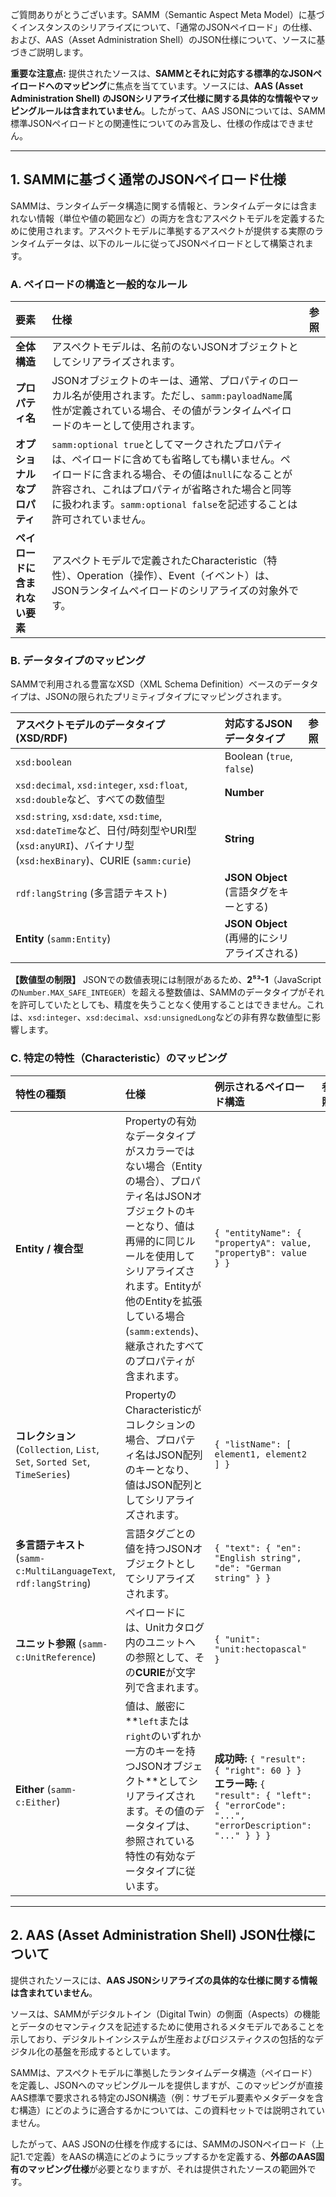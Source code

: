 ご質問ありがとうございます。SAMM（Semantic Aspect Meta Model）に基づくインスタンスのシリアライズについて、「通常のJSONペイロード」の仕様、および、AAS（Asset Administration Shell）のJSON仕様について、ソースに基づきご説明します。

**重要な注意点:** 提供されたソースは、**SAMMとそれに対応する標準的なJSONペイロードへのマッピング**に焦点を当てています。ソースには、**AAS (Asset Administration Shell) のJSONシリアライズ仕様に関する具体的な情報やマッピングルールは含まれていません**。したがって、AAS JSONについては、SAMM標準JSONペイロードとの関連性についてのみ言及し、仕様の作成はできません。

---

## 1. SAMMに基づく通常のJSONペイロード仕様

SAMMは、ランタイムデータ構造に関する情報と、ランタイムデータには含まれない情報（単位や値の範囲など）の両方を含むアスペクトモデルを定義するために使用されます。アスペクトモデルに準拠するアスペクトが提供する実際のランタイムデータは、以下のルールに従ってJSONペイロードとして構築されます。

### A. ペイロードの構造と一般的なルール

| 要素 | 仕様 | 参照 |
| :--- | :--- | :--- |
| **全体構造** | アスペクトモデルは、名前のないJSONオブジェクトとしてシリアライズされます。 | |
| **プロパティ名** | JSONオブジェクトのキーは、通常、プロパティのローカル名が使用されます。ただし、`samm:payloadName`属性が定義されている場合、その値がランタイムペイロードのキーとして使用されます。 | |
| **オプショナルなプロパティ** | `samm:optional true`としてマークされたプロパティは、ペイロードに含めても省略しても構いません。ペイロードに含まれる場合、その値は`null`になることが許容され、これはプロパティが省略された場合と同等に扱われます。`samm:optional false`を記述することは許可されていません。 | |
| **ペイロードに含まれない要素** | アスペクトモデルで定義されたCharacteristic（特性）、Operation（操作）、Event（イベント）は、JSONランタイムペイロードのシリアライズの対象外です。 | |

### B. データタイプのマッピング

SAMMで利用される豊富なXSD（XML Schema Definition）ベースのデータタイプは、JSONの限られたプリミティブタイプにマッピングされます。

| アスペクトモデルのデータタイプ (XSD/RDF) | 対応するJSONデータタイプ | 参照 |
| :--- | :--- | :--- |
| `xsd:boolean` | Boolean (`true`, `false`) | |
| `xsd:decimal`, `xsd:integer`, `xsd:float`, `xsd:double`など、すべての数値型 | **Number** | |
| `xsd:string`, `xsd:date`, `xsd:time`, `xsd:dateTime`など、日付/時刻型やURI型 (`xsd:anyURI`)、バイナリ型 (`xsd:hexBinary`)、CURIE (`samm:curie`) | **String** | |
| `rdf:langString` (多言語テキスト) | **JSON Object** (言語タグをキーとする) | |
| **Entity** (`samm:Entity`) | **JSON Object** (再帰的にシリアライズされる) | |

**【数値型の制限】**
JSONでの数値表現には制限があるため、**2⁵³-1**（JavaScriptの`Number.MAX_SAFE_INTEGER`）を超える整数値は、SAMMのデータタイプがそれを許可していたとしても、精度を失うことなく使用することはできません。これは、`xsd:integer`、`xsd:decimal`、`xsd:unsignedLong`などの非有界な数値型に影響します。

### C. 特定の特性（Characteristic）のマッピング

| 特性の種類 | 仕様 | 例示されるペイロード構造 | 参照 |
| :--- | :--- | :--- | :--- |
| **Entity / 複合型** | Propertyの有効なデータタイプがスカラーではない場合（Entityの場合）、プロパティ名はJSONオブジェクトのキーとなり、値は再帰的に同じルールを使用してシリアライズされます。Entityが他のEntityを拡張している場合 (`samm:extends`)、継承されたすべてのプロパティが含まれます。 | `{ "entityName": { "propertyA": value, "propertyB": value } }` | |
| **コレクション** (`Collection`, `List`, `Set`, `Sorted Set`, `TimeSeries`) | PropertyのCharacteristicがコレクションの場合、プロパティ名はJSON配列のキーとなり、値はJSON配列としてシリアライズされます。 | `{ "listName": [ element1, element2 ] }` | |
| **多言語テキスト** (`samm-c:MultiLanguageText`, `rdf:langString`) | 言語タグごとの値を持つJSONオブジェクトとしてシリアライズされます。 | `{ "text": { "en": "English string", "de": "German string" } }` | |
| **ユニット参照** (`samm-c:UnitReference`) | ペイロードには、Unitカタログ内のユニットへの参照として、その**CURIE**が文字列で含まれます。 | `{ "unit": "unit:hectopascal" }` | |
| **Either** (`samm-c:Either`) | 値は、厳密に**`left`または`right`のいずれか一方のキーを持つJSONオブジェクト**としてシリアライズされます。その値のデータタイプは、参照されている特性の有効なデータタイプに従います。 | **成功時:** `{ "result": { "right": 60 } }` **エラー時:** `{ "result": { "left": { "errorCode": "...", "errorDescription": "..." } } }` | |

---

## 2. AAS (Asset Administration Shell) JSON仕様について

提供されたソースには、**AAS JSONシリアライズの具体的な仕様に関する情報は含まれていません**。

ソースは、SAMMがデジタルトイン（Digital Twin）の側面（Aspects）の機能とデータのセマンティクスを記述するために使用されるメタモデルであることを示しており、デジタルトインシステムが生産およびロジスティクスの包括的なデジタル化の基盤を形成するとしています。

SAMMは、アスペクトモデルに準拠したランタイムデータ構造（ペイロード）を定義し、JSONへのマッピングルールを提供しますが、このマッピングが直接AAS標準で要求される特定のJSON構造（例：サブモデル要素やメタデータを含む構造）にどのように適合するかについては、この資料セットでは説明されていません。

したがって、AAS JSONの仕様を作成するには、SAMMのJSONペイロード（上記1.で定義）をAASの構造にどのようにラップするかを定義する、**外部のAAS固有のマッピング仕様**が必要となりますが、それは提供されたソースの範囲外です。